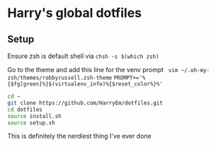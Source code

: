 # Harry's global dotfiles

## Setup

Ensure zsh is default shell via `chsh -s $(which zsh)`

Go to the theme and add this line for the venv prompt
` vim ~/.oh-my-zsh/themes/robbyrussell.zsh-theme`
`PROMPT+='%{$fg[green]%}$(virtualenv_info)%{$reset_color%}%'`

```sh
cd ~
git clone https://github.com/HarryEm/dotfiles.git
cd dotfiles
source install.sh
source setup.sh
```

This is definitely the nerdiest thing I've ever done
